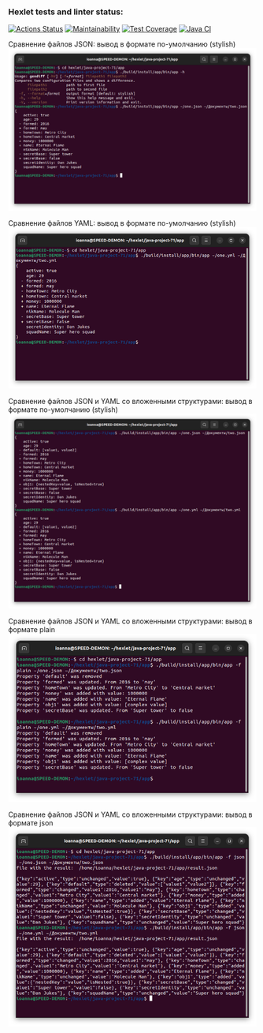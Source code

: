### Hexlet tests and linter status:
[![Actions Status](https://github.com/ioanna-fomina/java-project-71/workflows/hexlet-check/badge.svg)](https://github.com/ioanna-fomina/java-project-71/actions) [![Maintainability](https://api.codeclimate.com/v1/badges/8cab284813c2154eddc4/maintainability)](https://codeclimate.com/github/ioanna-fomina/java-project-71/maintainability) [![Test Coverage](https://api.codeclimate.com/v1/badges/8cab284813c2154eddc4/test_coverage)](https://codeclimate.com/github/ioanna-fomina/java-project-71/test_coverage) [![Java CI](https://github.com/ioanna-fomina/java-project-71/actions/workflows/main.yml/badge.svg)](https://github.com/ioanna-fomina/java-project-71/actions/workflows/main.yml)

Сравнение файлов JSON: вывод в формате по-умолчанию (stylish)
![img_1.png](img_1.png)

Сравнение файлов YAML: вывод в формате по-умолчанию (stylish)
![img_3.png](img_3.png)

Сравнение файлов JSON и YAML со вложенными структурами: вывод в формате по-умолчанию (stylish)
![img_4.png](img_4.png)

Сравнение файлов JSON и YAML со вложенными структурами: вывод в формате plain
![img_5.png](img_5.png)

Сравнение файлов JSON и YAML со вложенными структурами: вывод в формате json
![img_6.png](img_6.png)
